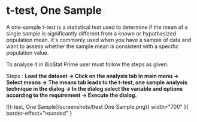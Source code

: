 # t-test, One Sample

A one-sample t-test is a statistical test used to determine if the mean of a single sample is significantly different from a known or hypothesized population mean. It's commonly used when you have a sample of data and want to assess whether the sample mean is consistent with a specific population value.

To analyse it in BioStat Prime user must follow the steps as given.

Steps
: __Load the dataset -> Click on the analysis tab in main menu -> Select means -> The means tab leads to the t-test, one sample analysis technique in the dialog -> In the dialog select the variable and options according to the requirement -> Execute the dialog.__

![t-test, One Sample](screenshots/ttest One Sample.png){ width="700" }{ border-effect="rounded" }